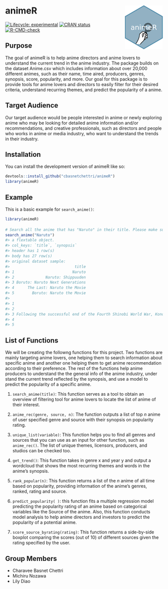 
<!-- README.md is generated from README.Rmd. Please edit that file -->

# animeR <img src="data-raw/Sticker/hex-animeR.png" align="right" height=140/>

<!-- badges: start -->

[![Lifecycle:
experimental](https://img.shields.io/badge/lifecycle-experimental-orange.svg)](https://lifecycle.r-lib.org/articles/stages.html#experimental)
[![CRAN
status](https://www.r-pkg.org/badges/version/animeR)](https://CRAN.R-project.org/package=animeR)
[![R-CMD-check](https://github.com/Charavee/animeR/actions/workflows/R-CMD-check.yaml/badge.svg)](https://github.com/Charavee/animeR/actions/workflows/R-CMD-check.yaml)
<!-- badges: end -->

## Purpose

The goal of animeR is to help anime directors and anime lovers to
understand the current trend in the anime industry. The package builds
on the dataset Anime.csv which includes information about over 20,000
different animes, such as their name, time aired, producers, genres,
synopsis, score, popularity, and more. Our goal for this package is to
provide tools for anime lovers and directors to easily filter for their
desired criteria, understand recurring themes, and predict the
popularity of a anime.

## Target Audience

Our target audience would be people interested in anime or newly
exploring anime who may be looking for detailed anime information and/or
recommendations, and creative professionals, such as directors and
people who works in anime or media industry, who want to understand the
trends in their industry.

## Installation

You can install the development version of animeR like so:

``` r
devtools::install_github("cbasnetchettri/animeR")
library(animeR)
```

## Example

This is a basic example for `search_anime()`:

``` r
library(animeR)

# Search all the anime that has "Naruto" in their title. Please make sure to have a character as an input.
search_anime("Naruto")
#> a flextable object.
#> col_keys: `title`, `synopsis` 
#> header has 1 row(s) 
#> body has 27 row(s) 
#> original dataset sample: 
#>                             title
#> 1                          Naruto
#> 2              Naruto: Shippuuden
#> 3 Boruto: Naruto Next Generations
#> 4      The Last: Naruto the Movie
#> 5        Boruto: Naruto the Movie
#>                                                                                                                                                                                                                                                                                                                                                                                                                                                                                                                                                                                                                                                                                                                                                                                                                                                                                                                                                                                                                                                                                                                                                                                                           synopsis
#> 1                                                                                                                                                                                                                                                                                                                                                                                                                                                                                                        Moments prior to Naruto Uzumaki's birth, a huge demon known as the Kyuubi, the Nine-Tailed Fox, attacked Konohagakure, the Hidden Leaf Village, and wreaked havoc. In order to put an end to the Kyuubi's rampage, the leader of the village, the Fourth Hokage, sacrificed his life and sealed the monstrous beast inside the newborn Naruto.\n\r\nNow, Naruto is a hyperactive and knuckle-headed ninja still living in Konohagakure. Shunned because of the Kyuubi inside him, Naruto struggles to find his place in the village, while his burning desire to become the Hokage of Konohagakure leads him not only to some great new friends, but also some deadly foes.\n\r\n[Written by MAL Rewrite]
#> 2                                                                                                                                                                                                                                                                                                                                                                     It has been two and a half years since Naruto Uzumaki left Konohagakure, the Hidden Leaf Village, for intense training following events which fueled his desire to be stronger. Now Akatsuki, the mysterious organization of elite rogue ninja, is closing in on their grand plan which may threaten the safety of the entire shinobi world.\n\r\nAlthough Naruto is older and sinister events loom on the horizon, he has changed little in personality—still rambunctious and childish—though he is now far more confident and possesses an even greater determination to protect his friends and home. Come whatever may, Naruto will carry on with the fight for what is important to him, even at the expense of his own body, in the continuation of the saga about the boy who wishes to become Hokage.\n\r\n[Written by MAL Rewrite]
#> 3 Following the successful end of the Fourth Shinobi World War, Konohagakure has been enjoying a period of peace, prosperity, and extraordinary technological advancement. This is all due to the efforts of the Allied Shinobi Forces and the village's Seventh Hokage, Naruto Uzumaki. Now resembling a modern metropolis, Konohagakure has changed, particularly the life of a shinobi. Under the watchful eye of Naruto and his old comrades, a new generation of shinobi has stepped up to learn the ways of the ninja.\n\r\nBoruto Uzumaki is often the center of attention as the son of the Seventh Hokage. Despite having inherited Naruto's boisterous and stubborn demeanor, Boruto is considered a prodigy and is able to unleash his potential with the help of supportive friends and family. Unfortunately, this has only worsened his arrogance and his desire to surpass Naruto which, along with his father's busy lifestyle, has strained their relationship. However, a sinister force brewing within the village may threaten Boruto's carefree life.\n\r\nNew friends and familiar faces join Boruto as a new story begins in Boruto: Naruto Next Generations.\n\r\n[Written by MAL Rewrite]
#> 4                                                                                                                                   Two years have passed since the end of the Fourth Great Ninja War. Konohagakure has remained in a state of peace and harmony—until Sixth Hokage Kakashi Hatake notices the moon is dangerously approaching the Earth, posing the threat of planetary ruin.\n\r\nAmidst the grave ordeal, the Konoha is invaded by a new evil, Toneri Oosutuski, who suddenly abducts Hinata Hyuuga's little sister Hanabi. Kakashi dispatches a skilled ninja team comprised of Naruto Uzumaki, Sakura Haruno, Shikamaru Nara, Sai, and Hinata in an effort to rescue Hanabi from the diabolical clutches of Toneri. However, during their mission, the team faces several obstacles that challenge them, foiling their efforts.\n\r\nWith her abduction, the relationships the team share with one another are tested, and with the world reaching the brink of destruction, they must race against time to ensure the safety of their planet. Meanwhile, as the battle ensues, Naruto is driven to fight for something greater than he has ever imagined—love.\n\r\n[Written by MAL Rewrite]
#> 5                                                                                                                                                         The spirited Boruto Uzumaki, son of Seventh Hokage Naruto, is a skilled ninja who possesses the same brashness and passion his father once had. However, the constant absence of his father, who is busy with his Hokage duties, puts a damper on Boruto's fire. Upon learning that his father will watch the aspiring ninjas who will participate in the upcoming Chunin exams, Boruto is driven to prove to him that he is worthy of his attention. In order to do so, he enlists the help of Naruto's childhood friend and rival, Sasuke Uchiha. \n\r\nThe Chunin exams begin and progress smoothly, until suddenly, the Konohagakure is attacked by a new foe that threatens the long-standing peace of the village. Now facing real danger, Naruto and his comrades must work together to protect the future of their cherished home and defeat the evil that terrorizes their world. As this battle ensues, Boruto comes to realize the struggles his father once experienced—and what it truly means to be a ninja.\n\r\n[Written by MAL Rewrite]
```

## List of Functions

We will be creating the followng functions for this project. Two
functions are mainly targeting anime lovers, one helping them to search
information about specific anime and another one helping them to get
anime recommendation according to their preference. The rest of the
functions help anime producers to understand the the general info of the
anime industry, under stand the current trend reflected by the synopsis,
and use a model to predict the popularity of a specific anime.

1)  `search_anime(title)`: This function serves as a tool to obtain an
    overview of filtering tool for anime lovers to locate the list of
    anime of their interest.

2)  `anime_rec(genre, source, n)`: The function outputs a list of top
    *n* anime of user specified genre and source with their synopsis on
    popularity rating.

3)  `unique_list(variable)`: This function helps you to find all genres
    and sources that you can use as an input for other function, such as
    `anime_rec()`. The list of unique themes, licensors, producers, and
    studios can be checked too.

4)  `get_trend()`: This function takes in genre x and year y and output
    a wordcloud that shows the most recurring themes and words in the
    anime’s synopsis.

5)  `rank_popular(n)`: This function returns a list of the *n* anime of
    all time based on popularity, providing information of the anime’s
    genres, ranked, rating and source.

6)  `predict_popularity( )`: this function fits a multiple regression
    model predicting the popularity rating of an anime based on
    categorical variables like the Source of the anime. Also, this
    function conducts model analysis to help anime directors and
    investors to predict the popularity of a potential anime.

7)  `score_source_byrating(rating)`: This function returns a
    side-by-side boxplot comparing the scores (out of 10) of different
    sources given the rating specified by the user.

## Group Members

-   Charavee Basnet Chettri
-   Michiru Nozawa
-   Lily Diao
